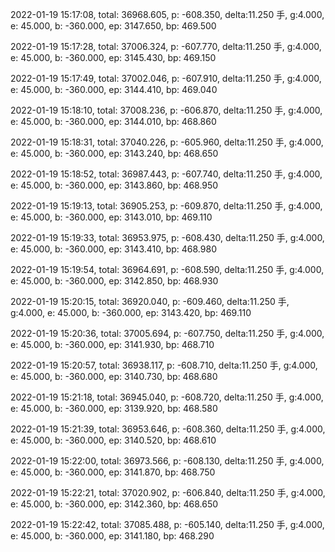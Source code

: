 2022-01-19 15:17:08, total: 36968.605, p: -608.350, delta:11.250 手, g:4.000, e: 45.000, b: -360.000, ep: 3147.650, bp: 469.500

2022-01-19 15:17:28, total: 37006.324, p: -607.770, delta:11.250 手, g:4.000, e: 45.000, b: -360.000, ep: 3145.430, bp: 469.150

2022-01-19 15:17:49, total: 37002.046, p: -607.910, delta:11.250 手, g:4.000, e: 45.000, b: -360.000, ep: 3144.410, bp: 469.040

2022-01-19 15:18:10, total: 37008.236, p: -606.870, delta:11.250 手, g:4.000, e: 45.000, b: -360.000, ep: 3144.010, bp: 468.860

2022-01-19 15:18:31, total: 37040.226, p: -605.960, delta:11.250 手, g:4.000, e: 45.000, b: -360.000, ep: 3143.240, bp: 468.650

2022-01-19 15:18:52, total: 36987.443, p: -607.740, delta:11.250 手, g:4.000, e: 45.000, b: -360.000, ep: 3143.860, bp: 468.950

2022-01-19 15:19:13, total: 36905.253, p: -609.870, delta:11.250 手, g:4.000, e: 45.000, b: -360.000, ep: 3143.010, bp: 469.110

2022-01-19 15:19:33, total: 36953.975, p: -608.430, delta:11.250 手, g:4.000, e: 45.000, b: -360.000, ep: 3143.410, bp: 468.980

2022-01-19 15:19:54, total: 36964.691, p: -608.590, delta:11.250 手, g:4.000, e: 45.000, b: -360.000, ep: 3142.850, bp: 468.930

2022-01-19 15:20:15, total: 36920.040, p: -609.460, delta:11.250 手, g:4.000, e: 45.000, b: -360.000, ep: 3143.420, bp: 469.110

2022-01-19 15:20:36, total: 37005.694, p: -607.750, delta:11.250 手, g:4.000, e: 45.000, b: -360.000, ep: 3141.930, bp: 468.710

2022-01-19 15:20:57, total: 36938.117, p: -608.710, delta:11.250 手, g:4.000, e: 45.000, b: -360.000, ep: 3140.730, bp: 468.680

2022-01-19 15:21:18, total: 36945.040, p: -608.720, delta:11.250 手, g:4.000, e: 45.000, b: -360.000, ep: 3139.920, bp: 468.580

2022-01-19 15:21:39, total: 36953.646, p: -608.360, delta:11.250 手, g:4.000, e: 45.000, b: -360.000, ep: 3140.520, bp: 468.610

2022-01-19 15:22:00, total: 36973.566, p: -608.130, delta:11.250 手, g:4.000, e: 45.000, b: -360.000, ep: 3141.870, bp: 468.750

2022-01-19 15:22:21, total: 37020.902, p: -606.840, delta:11.250 手, g:4.000, e: 45.000, b: -360.000, ep: 3142.360, bp: 468.650

2022-01-19 15:22:42, total: 37085.488, p: -605.140, delta:11.250 手, g:4.000, e: 45.000, b: -360.000, ep: 3141.180, bp: 468.290